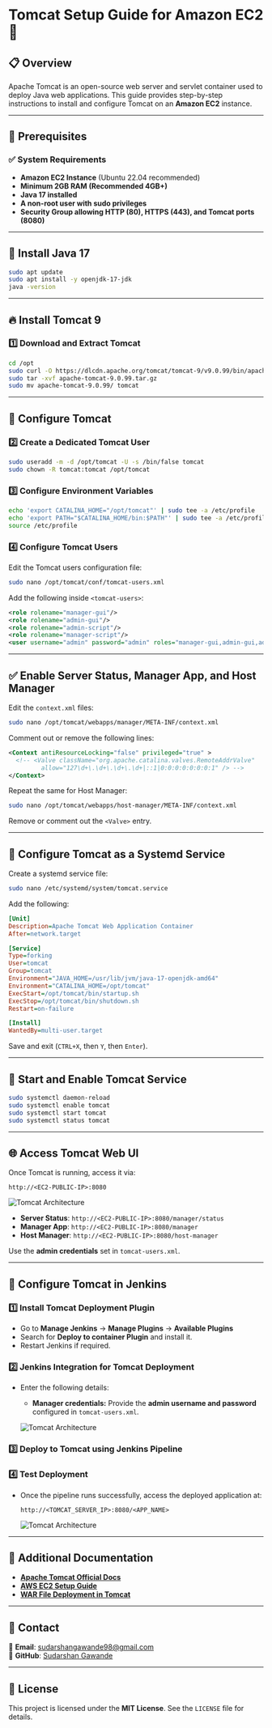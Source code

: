# Tomcat Setup Guide for Amazon EC2 🚀

## 📋 Overview
Apache Tomcat is an open-source web server and servlet container used to deploy Java web applications. This guide provides step-by-step instructions to install and configure Tomcat on an **Amazon EC2** instance.

---

## 📌 Prerequisites

### ✅ System Requirements
- **Amazon EC2 Instance** (Ubuntu 22.04 recommended)
- **Minimum 2GB RAM (Recommended 4GB+)**
- **Java 17 installed**
- **A non-root user with sudo privileges**
- **Security Group allowing HTTP (80), HTTPS (443), and Tomcat ports (8080)**

---

## 🔧 Install Java 17
```bash
sudo apt update
sudo apt install -y openjdk-17-jdk
java -version
```

---

## 🔥 Install Tomcat 9

### **1️⃣ Download and Extract Tomcat**

```bash
cd /opt
sudo curl -O https://dlcdn.apache.org/tomcat/tomcat-9/v9.0.99/bin/apache-tomcat-9.0.99.tar.gz
sudo tar -xvf apache-tomcat-9.0.99.tar.gz
sudo mv apache-tomcat-9.0.99/ tomcat
```

---

## 🔧 Configure Tomcat

### **2️⃣ Create a Dedicated Tomcat User**
```bash
sudo useradd -m -d /opt/tomcat -U -s /bin/false tomcat
sudo chown -R tomcat:tomcat /opt/tomcat
```

### **3️⃣ Configure Environment Variables**
```bash
echo 'export CATALINA_HOME="/opt/tomcat"' | sudo tee -a /etc/profile
echo 'export PATH="$CATALINA_HOME/bin:$PATH"' | sudo tee -a /etc/profile
source /etc/profile
```

### **4️⃣ Configure Tomcat Users**

Edit the Tomcat users configuration file:
```bash
sudo nano /opt/tomcat/conf/tomcat-users.xml
```

Add the following inside `<tomcat-users>`:

```xml
<role rolename="manager-gui"/>
<role rolename="admin-gui"/>
<role rolename="admin-script"/>
<role rolename="manager-script"/>
<user username="admin" password="admin" roles="manager-gui,admin-gui,admin-script,manager-script"/>
```

---

## ✅ Enable Server Status, Manager App, and Host Manager

Edit the `context.xml` files:

```bash
sudo nano /opt/tomcat/webapps/manager/META-INF/context.xml
```

Comment out or remove the following lines:
```xml
<Context antiResourceLocking="false" privileged="true" >
  <!-- <Valve className="org.apache.catalina.valves.RemoteAddrValve"
         allow="127\d+\.\d+\.\d+\.\d+|::1|0:0:0:0:0:0:0:1" /> -->
</Context>
```

Repeat the same for Host Manager:

```bash
sudo nano /opt/tomcat/webapps/host-manager/META-INF/context.xml
```

Remove or comment out the `<Valve>` entry.

---

## 🎯 Configure Tomcat as a Systemd Service

Create a systemd service file:
```bash
sudo nano /etc/systemd/system/tomcat.service
```

Add the following:

```ini
[Unit]
Description=Apache Tomcat Web Application Container
After=network.target

[Service]
Type=forking
User=tomcat
Group=tomcat
Environment="JAVA_HOME=/usr/lib/jvm/java-17-openjdk-amd64"
Environment="CATALINA_HOME=/opt/tomcat"
ExecStart=/opt/tomcat/bin/startup.sh
ExecStop=/opt/tomcat/bin/shutdown.sh
Restart=on-failure

[Install]
WantedBy=multi-user.target
```

Save and exit (`CTRL+X`, then `Y`, then `Enter`).

---

## 🔄 Start and Enable Tomcat Service

```bash
sudo systemctl daemon-reload
sudo systemctl enable tomcat
sudo systemctl start tomcat
sudo systemctl status tomcat
```

---

## 🌐 Access Tomcat Web UI

Once Tomcat is running, access it via:

```
http://<EC2-PUBLIC-IP>:8080
```
![Tomcat Architecture](../../images/tomcat_dashboard.png)

- **Server Status**: `http://<EC2-PUBLIC-IP>:8080/manager/status`
- **Manager App**: `http://<EC2-PUBLIC-IP>:8080/manager`
- **Host Manager**: `http://<EC2-PUBLIC-IP>:8080/host-manager`

Use the **admin credentials** set in `tomcat-users.xml`.

---
## 🔧 Configure Tomcat in Jenkins

### 1️⃣ Install Tomcat Deployment Plugin
- Go to **Manage Jenkins** → **Manage Plugins** → **Available Plugins**
- Search for **Deploy to container Plugin** and install it.
- Restart Jenkins if required.

### 2️⃣ Jenkins Integration for Tomcat Deployment
- Enter the following details:
  - **Manager credentials:** Provide the **admin username and password** configured in `tomcat-users.xml`.

  ![Tomcat Architecture](../../images/tomcat_credential.png)


### 3️⃣ Deploy to Tomcat using Jenkins Pipeline


### 4️⃣ Test Deployment
- Once the pipeline runs successfully, access the deployed application at:
  ```
  http://<TOMCAT_SERVER_IP>:8080/<APP_NAME>
  ```
  ![Tomcat Architecture](../../images/tomcat_app_deploy.png)

---

## 📄 Additional Documentation

- **[Apache Tomcat Official Docs](https://tomcat.apache.org/)**
- **[AWS EC2 Setup Guide](https://docs.aws.amazon.com/ec2/)**
- **[WAR File Deployment in Tomcat](https://tomcat.apache.org/tomcat-10.0-doc/deployer-howto.html)**

---

## 💎 Contact
📧 **Email**: [sudarshangawande98@gmail.com](mailto:sudarshangawande98@gmail.com)  
📎 **GitHub**: [Sudarshan Gawande](https://github.com/sudarshangawande98)

---

## 📄 License
This project is licensed under the **MIT License**. See the `LICENSE` file for details.
